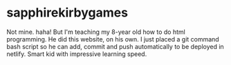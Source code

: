 # sapphirekirbygames
Not mine. haha! But I'm teaching my 8-year old how to do html programming. He did this website, on his own. I just placed a git command bash script so he can add, commit and push automatically to be deployed in netlify. Smart kid with impressive learning speed.
